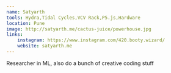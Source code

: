 ```yaml
---
name: Satyarth
tools: Hydra,Tidal Cycles,VCV Rack,P5.js,Hardware
location: Pune
image: http://satyarth.me/cactus-juice/powerhouse.jpg
links:
    instagram: https://www.instagram.com/420.booty.wizard/
    website: satyarth.me
---
```


Researcher in ML, also do a bunch of creative coding stuff

